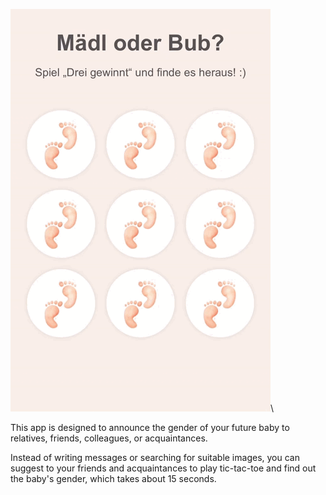 ![Application](/images/preview.gif)\

<!-- *The Schmankerl Configurator in the running application* -->

This app is designed to announce the gender of your future baby to relatives, friends, colleagues, or acquaintances.

Instead of writing messages or searching for suitable images, you can suggest to your friends and acquaintances to play tic-tac-toe and find out the baby's gender, which takes about 15 seconds.
